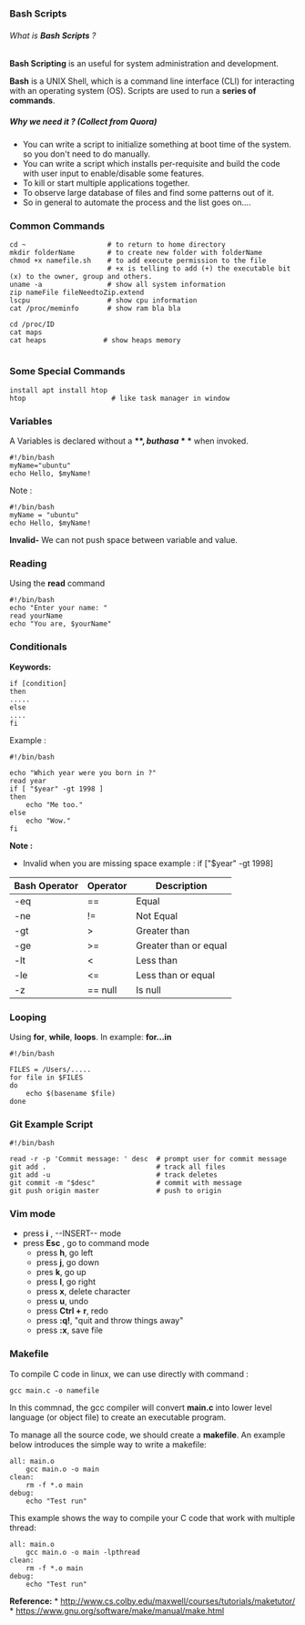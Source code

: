 ### Bash Scripts

###### What is **Bash Scripts** ?
**Bash Scripting** is an useful for system administration and development.

**Bash** is a UNIX Shell, which is a command line interface (CLI) for interacting with an operating system (OS). Scripts are used to run a **series of commands**.

##### Why we need it ? (Collect from Quora)
* You can write a script to initialize something at boot time of the system. so you don't need to do manually.
* You can write a script which installs per-requisite and build the code with user input to enable/disable some features.
* To kill or start multiple applications together.
* To observe large database of files and find some patterns out of it.
* So in general to automate the process and the list goes on....

### Common Commands
```console
cd ~                    # to return to home directory
mkdir folderName        # to create new folder with folderName
chmod +x namefile.sh    # to add execute permission to the file
                        # +x is telling to add (+) the executable bit (x) to the owner, group and others.
uname -a                # show all system information
zip nameFile fileNeedtoZip.extend
lscpu                   # show cpu information
cat /proc/meminfo       # show ram bla bla

cd /proc/ID
cat maps
cat heaps              # show heaps memory


```

### Some Special Commands
```console
install apt install htop
htop                     # like task manager in window
```

### Variables
A Variables is declared without a **$**, but has a **$** when invoked.
```console
#!/bin/bash
myName="ubuntu"
echo Hello, $myName!
```
Note :
```cosole
#!/bin/bash
myName = "ubuntu"
echo Hello, $myName!
```
**Invalid-** We can not push space between variable and value.

### Reading
Using the **read** command

```console
#!/bin/bash
echo "Enter your name: "
read yourName
echo "You are, $yourName"
```

### Conditionals
**Keywords:**
```console
if [condition]
then
.....
else
....
fi
```
Example :
```console
#!/bin/bash

echo "Which year were you born in ?"
read year
if [ "$year" -gt 1998 ]
then
    echo "Me too."
else
    echo "Wow."
fi
```
**Note :**
 * Invalid when you are missing space example : if ["$year" -gt 1998]

| **Bash Operator** | **Operator** | **Description**             |  
|-------------------|------------- | ----------------------------|
| -eq               |       ==     | Equal                       |
| -ne               |       !=     | Not Equal                   |
| -gt               |       >      | Greater than                |
| -ge               |       >=     | Greater than or equal       |
| -lt               |       <      | Less than                   |
| -le               |       <=     | Less than or equal          |
| -z                |       == null| Is null                     |

### Looping
Using **for**, **while**, **loops**. In example: **for...in**
```console
#!/bin/bash

FILES = /Users/.....
for file in $FILES
do
    echo $(basename $file)
done
```

### Git Example Script
```console
#!/bin/bash

read -r -p 'Commit message: ' desc  # prompt user for commit message
git add .                           # track all files
git add -u                          # track deletes
git commit -m "$desc"               # commit with message
git push origin master              # push to origin

```

### Vim mode
* press **i** ,  --INSERT-- mode
* press **Esc** , go to command mode
    * press **h**, go left
    * press **j**, go down
    * pres **k**, go up
    * press **l**, go right
    * press **x**, delete character
    * press **u**, undo
    * press **Ctrl + r**, redo
    * press **:q!**, "quit and throw things away"
    * press **:x**, save file



### Makefile
To compile C code in linux, we can use directly with command :
```
gcc main.c -o namefile
```
In this commnad, the gcc compiler will convert **main.c** into lower level language (or object file) to create an executable program.

To manage all the source code, we should create a **makefile**. An example below introduces the simple way to write a makefile:
```
all: main.o
	gcc main.o -o main
clean:
	rm -f *.o main
debug:
	echo "Test run"
```

This example shows the way to compile your C code that work with multiple thread:
```
all: main.o
	gcc main.o -o main -lpthread
clean:
	rm -f *.o main
debug:
	echo "Test run"
```
**Reference:**
	* http://www.cs.colby.edu/maxwell/courses/tutorials/maketutor/
	* https://www.gnu.org/software/make/manual/make.html
	


